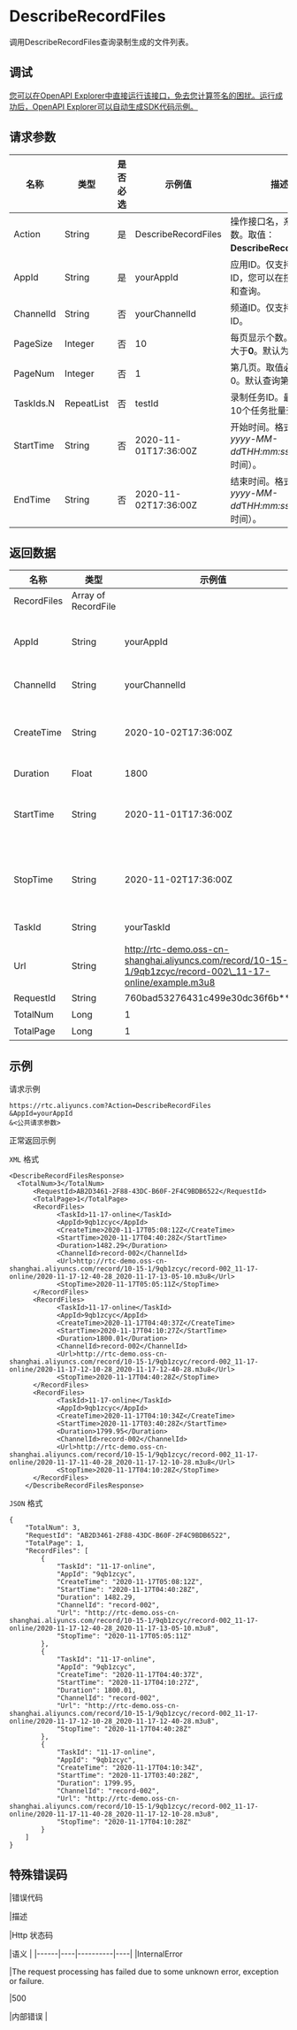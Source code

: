# DescribeRecordFiles

调用DescribeRecordFiles查询录制生成的文件列表。

## 调试

[您可以在OpenAPI Explorer中直接运行该接口，免去您计算签名的困扰。运行成功后，OpenAPI Explorer可以自动生成SDK代码示例。](https://api.aliyun.com/#product=rtc&api=DescribeRecordFiles&type=RPC&version=2018-01-11)

## 请求参数

|名称|类型|是否必选|示例值|描述|
|--|--|----|---|--|
|Action|String|是|DescribeRecordFiles|操作接口名，系统规定参数。取值：**DescribeRecordFiles**。 |
|AppId|String|是|yourAppId|应用ID。仅支持传单个ID，您可以在控制台创建和查询。 |
|ChannelId|String|否|yourChannelId|频道ID。仅支持传单个ID。 |
|PageSize|Integer|否|10|每页显示个数。取值必须大于**0**。默认为**10**。 |
|PageNum|Integer|否|1|第几页。取值必须大于0。默认查询第1页。 |
|TaskIds.N|RepeatList|否|testId|录制任务ID。最多支持10个任务批量查询。 |
|StartTime|String|否|2020-11-01T17:36:00Z|开始时间。格式为：*yyyy-MM-dd*T*HH:mm:ss*Z（UTC时间）。 |
|EndTime|String|否|2020-11-02T17:36:00Z|结束时间。格式为：*yyyy-MM-dd*T*HH:mm:ss*Z（UTC时间）。 |

## 返回数据

|名称|类型|示例值|描述|
|--|--|---|--|
|RecordFiles|Array of RecordFile| |文件列表。 |
|AppId|String|yourAppId|应用ID。仅支持传单个ID，您可以在控制台创建和查询。 |
|ChannelId|String|yourChannelId|频道ID。仅支持传单个ID。 |
|CreateTime|String|2020-10-02T17:36:00Z|创建时间。格式为：*yyyy-MM-dd*T*HH:mm:ss*Z（UTC时间）。 |
|Duration|Float|1800|录制文件时长。 |
|StartTime|String|2020-11-01T17:36:00Z|开始时间。格式为：*yyyy-MM-dd*T*HH:mm:ss*Z（UTC时间）。 |
|StopTime|String|2020-11-02T17:36:00Z|开始时间。格式为：*yyyy-MM-dd*T*HH:mm:ss*Z（UTC时间）。 |
|TaskId|String|yourTaskId|任务ID。仅支持传单个ID。 |
|Url|String|http://rtc-demo.oss-cn-shanghai.aliyuncs.com/record/10-15-1/9qb1zcyc/record-002\_11-17-online/example.m3u8|录制文件OSS Url。 |
|RequestId|String|760bad53276431c499e30dc36f6b\*\*\*\*|请求ID。 |
|TotalNum|Long|1|返回结果数。 |
|TotalPage|Long|1|返回分页数。 |

## 示例

请求示例

```
https://rtc.aliyuncs.com?Action=DescribeRecordFiles
&AppId=yourAppId
&<公共请求参数>
```

正常返回示例

`XML` 格式

```
<DescribeRecordFilesResponse>
  <TotalNum>3</TotalNum>
	  <RequestId>AB2D3461-2F88-43DC-B60F-2F4C9BDB6522</RequestId>
	  <TotalPage>1</TotalPage>
	  <RecordFiles>
		    <TaskId>11-17-online</TaskId>
		    <AppId>9qb1zcyc</AppId>
		    <CreateTime>2020-11-17T05:08:12Z</CreateTime>
		    <StartTime>2020-11-17T04:40:28Z</StartTime>
		    <Duration>1482.29</Duration>
		    <ChannelId>record-002</ChannelId>
		    <Url>http://rtc-demo.oss-cn-shanghai.aliyuncs.com/record/10-15-1/9qb1zcyc/record-002_11-17-online/2020-11-17-12-40-28_2020-11-17-13-05-10.m3u8</Url>
		    <StopTime>2020-11-17T05:05:11Z</StopTime>
	  </RecordFiles>
	  <RecordFiles>
		    <TaskId>11-17-online</TaskId>
		    <AppId>9qb1zcyc</AppId>
		    <CreateTime>2020-11-17T04:40:37Z</CreateTime>
		    <StartTime>2020-11-17T04:10:27Z</StartTime>
		    <Duration>1800.01</Duration>
		    <ChannelId>record-002</ChannelId>
		    <Url>http://rtc-demo.oss-cn-shanghai.aliyuncs.com/record/10-15-1/9qb1zcyc/record-002_11-17-online/2020-11-17-12-10-28_2020-11-17-12-40-28.m3u8</Url>
		    <StopTime>2020-11-17T04:40:28Z</StopTime>
	  </RecordFiles>
	  <RecordFiles>
		    <TaskId>11-17-online</TaskId>
		    <AppId>9qb1zcyc</AppId>
		    <CreateTime>2020-11-17T04:10:34Z</CreateTime>
		    <StartTime>2020-11-17T03:40:28Z</StartTime>
		    <Duration>1799.95</Duration>
		    <ChannelId>record-002</ChannelId>
		    <Url>http://rtc-demo.oss-cn-shanghai.aliyuncs.com/record/10-15-1/9qb1zcyc/record-002_11-17-online/2020-11-17-11-40-28_2020-11-17-12-10-28.m3u8</Url>
		    <StopTime>2020-11-17T04:10:28Z</StopTime>
	  </RecordFiles>
    </DescribeRecordFilesResponse>
```

`JSON` 格式

```
{
    "TotalNum": 3,
    "RequestId": "AB2D3461-2F88-43DC-B60F-2F4C9BDB6522",
    "TotalPage": 1,
    "RecordFiles": [
        {
            "TaskId": "11-17-online",
            "AppId": "9qb1zcyc",
            "CreateTime": "2020-11-17T05:08:12Z",
            "StartTime": "2020-11-17T04:40:28Z",
            "Duration": 1482.29,
            "ChannelId": "record-002",
            "Url": "http://rtc-demo.oss-cn-shanghai.aliyuncs.com/record/10-15-1/9qb1zcyc/record-002_11-17-online/2020-11-17-12-40-28_2020-11-17-13-05-10.m3u8",
            "StopTime": "2020-11-17T05:05:11Z"
        },
        {
            "TaskId": "11-17-online",
            "AppId": "9qb1zcyc",
            "CreateTime": "2020-11-17T04:40:37Z",
            "StartTime": "2020-11-17T04:10:27Z",
            "Duration": 1800.01,
            "ChannelId": "record-002",
            "Url": "http://rtc-demo.oss-cn-shanghai.aliyuncs.com/record/10-15-1/9qb1zcyc/record-002_11-17-online/2020-11-17-12-10-28_2020-11-17-12-40-28.m3u8",
            "StopTime": "2020-11-17T04:40:28Z"
        },
        {
            "TaskId": "11-17-online",
            "AppId": "9qb1zcyc",
            "CreateTime": "2020-11-17T04:10:34Z",
            "StartTime": "2020-11-17T03:40:28Z",
            "Duration": 1799.95,
            "ChannelId": "record-002",
            "Url": "http://rtc-demo.oss-cn-shanghai.aliyuncs.com/record/10-15-1/9qb1zcyc/record-002_11-17-online/2020-11-17-11-40-28_2020-11-17-12-10-28.m3u8",
            "StopTime": "2020-11-17T04:10:28Z"
        }
    ]
}
```

## 特殊错误码

|错误代码

|描述

|Http 状态码

|语义 |
|------|----|----------|----|
|InternalError

|The request processing has failed due to some unknown error, exception or failure.

|500

|内部错误 |

